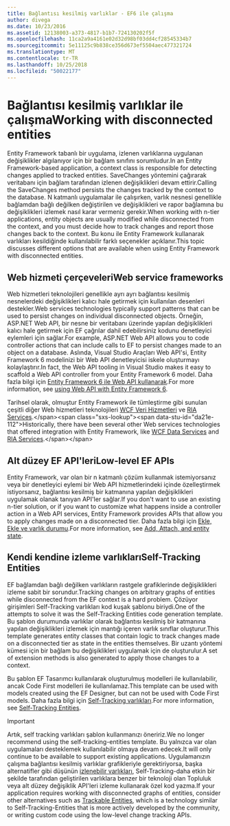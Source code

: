 ```yaml
---
title: Bağlantısı kesilmiş varlıklar - EF6 ile çalışma
author: divega
ms.date: 10/23/2016
ms.assetid: 12138003-a373-4817-b1b7-724130202f5f
ms.openlocfilehash: 11ca2a9a4161e02d32d98bf03dd4cf28545334b7
ms.sourcegitcommit: 5e11125c9b838ce356d673ef5504aec477321724
ms.translationtype: MT
ms.contentlocale: tr-TR
ms.lasthandoff: 10/25/2018
ms.locfileid: "50022177"
---
```

# <a name="working-with-disconnected-entities"></a><span data-ttu-id="da21e-102">Bağlantısı kesilmiş varlıklar ile çalışma</span><span class="sxs-lookup"><span data-stu-id="da21e-102">Working with disconnected entities</span></span>
<span data-ttu-id="da21e-103">Entity Framework tabanlı bir uygulama, izlenen varlıklarına uygulanan değişiklikler algılanıyor için bir bağlam sınıfını sorumludur.</span><span class="sxs-lookup"><span data-stu-id="da21e-103">In an Entity Framework-based application, a context class is responsible for detecting changes applied to tracked entities.</span></span> <span data-ttu-id="da21e-104">SaveChanges yöntemini çağırarak veritabanı için bağlam tarafından izlenen değişiklikleri devam ettirir.</span><span class="sxs-lookup"><span data-stu-id="da21e-104">Calling the SaveChanges method persists the changes tracked by the context to the database.</span></span> <span data-ttu-id="da21e-105">N katmanlı uygulamalar ile çalışırken, varlık nesnesi genellikle bağlamdan bağlı değilken değiştirilen ve değişiklikleri ve rapor bağlamına bu değişiklikleri izlemek nasıl karar vermeniz gerekir.</span><span class="sxs-lookup"><span data-stu-id="da21e-105">When working with n-tier applications, entity objects are usually modified while disconnected from the context, and you must decide how to track changes and report those changes back to the context.</span></span> <span data-ttu-id="da21e-106">Bu konu ile Entity Framework kullanarak varlıkları kesildiğinde kullanılabilir farklı seçenekler açıklanır.</span><span class="sxs-lookup"><span data-stu-id="da21e-106">This topic discusses different options that are available when using Entity Framework with disconnected entities.</span></span>   

## <a name="web-service-frameworks"></a><span data-ttu-id="da21e-107">Web hizmeti çerçeveleri</span><span class="sxs-lookup"><span data-stu-id="da21e-107">Web service frameworks</span></span>

<span data-ttu-id="da21e-108">Web hizmetleri teknolojileri genellikle ayrı ayrı bağlantısı kesilmiş nesnelerdeki değişiklikleri kalıcı hale getirmek için kullanılan desenleri destekler.</span><span class="sxs-lookup"><span data-stu-id="da21e-108">Web services technologies typically support patterns that can be used to persist changes on individual disconnected objects.</span></span> <span data-ttu-id="da21e-109">Örneğin, ASP.NET Web API, bir nesne bir veritabanı üzerinde yapılan değişiklikleri kalıcı hale getirmek için EF çağrılar dahil edebilirsiniz kodunu denetleyici eylemleri için sağlar.</span><span class="sxs-lookup"><span data-stu-id="da21e-109">For example, ASP.NET Web API allows you to code controller actions that can include calls to EF to persist changes made to an object on a database.</span></span> <span data-ttu-id="da21e-110">Aslında, Visual Studio Araçları Web API'si, Entity Framework 6 modelinizi bir Web API denetleyicisi iskele oluşturmayı kolaylaştırır.</span><span class="sxs-lookup"><span data-stu-id="da21e-110">In fact, the Web API tooling in Visual Studio makes it easy to scaffold a Web API controller from your Entity Framework 6 model.</span></span> <span data-ttu-id="da21e-111">Daha fazla bilgi için [Entity Framework 6 ile Web API kullanarak](https://docs.microsoft.com/aspnet/web-api/overview/data/using-web-api-with-entity-framework/).</span><span class="sxs-lookup"><span data-stu-id="da21e-111">For more information, see [using Web API with Entity Framework 6](https://docs.microsoft.com/aspnet/web-api/overview/data/using-web-api-with-entity-framework/).</span></span>   

<span data-ttu-id="da21e-112">Tarihsel olarak, olmuştur Entity Framework ile tümleştirme gibi sunulan çeşitli diğer Web hizmetleri teknolojileri [WCF Veri Hizmetleri](https://docs.microsoft.com/dotnet/framework/data/wcf/create-a-data-service-using-an-adonet-ef-data-wcf) ve [RIA Services](https://docs.microsoft.com/previous-versions/dotnet/wcf-ria/ee707344(v=vs.91)).</span><span class="sxs-lookup"><span data-stu-id="da21e-112">Historically, there have been several other Web services technologies that offered integration with Entity Framework, like [WCF Data Services](https://docs.microsoft.com/dotnet/framework/data/wcf/create-a-data-service-using-an-adonet-ef-data-wcf) and [RIA Services](https://docs.microsoft.com/previous-versions/dotnet/wcf-ria/ee707344(v=vs.91)).</span></span>

## <a name="low-level-ef-apis"></a><span data-ttu-id="da21e-113">Alt düzey EF API'leri</span><span class="sxs-lookup"><span data-stu-id="da21e-113">Low-level EF APIs</span></span>

<span data-ttu-id="da21e-114">Entity Framework, var olan bir n katmanlı çözüm kullanmak istemiyorsanız veya bir denetleyici eylemi bir Web API hizmetlerindeki içinde özelleştirmek istiyorsanız, bağlantısı kesilmiş bir katmanına yapılan değişiklikleri uygulamak olanak tanıyan API'ler sağlar.</span><span class="sxs-lookup"><span data-stu-id="da21e-114">If you don't want to use an existing n-tier solution, or if you want to customize what happens inside a controller action in a Web API services, Entity Framework provides APIs that allow you to apply changes made on a disconnected tier.</span></span> <span data-ttu-id="da21e-115">Daha fazla bilgi için [Ekle, Ekle ve varlık durumu](~/ef6/saving/change-tracking/entity-state.md).</span><span class="sxs-lookup"><span data-stu-id="da21e-115">For more information, see [Add, Attach, and entity state](~/ef6/saving/change-tracking/entity-state.md).</span></span>  

## <a name="self-tracking-entities"></a><span data-ttu-id="da21e-116">Kendi kendine izleme varlıkları</span><span class="sxs-lookup"><span data-stu-id="da21e-116">Self-Tracking Entities</span></span>  

<span data-ttu-id="da21e-117">EF bağlamdan bağlı değilken varlıkların rastgele grafiklerinde değişiklikleri izleme sabit bir sorundur.</span><span class="sxs-lookup"><span data-stu-id="da21e-117">Tracking changes on arbitrary graphs of entities while disconnected from the EF context is a hard problem.</span></span> <span data-ttu-id="da21e-118">Çözüyor girişimleri Self-Tracking varlıkları kod kuşak şablonu biriydi.</span><span class="sxs-lookup"><span data-stu-id="da21e-118">One of the attempts to solve it was the Self-Tracking Entities code generation template.</span></span> <span data-ttu-id="da21e-119">Bu şablon durumunda varlıklar olarak bağlantısı kesilmiş bir katmanına yapılan değişiklikleri izlemek için mantığı içeren varlık sınıflar oluşturur.</span><span class="sxs-lookup"><span data-stu-id="da21e-119">This template generates entity classes that contain logic to track changes made on a disconnected tier as state in the entities themselves.</span></span> <span data-ttu-id="da21e-120">Bir uzantı yöntemi kümesi için bir bağlam bu değişiklikleri uygulamak için de oluşturulur.</span><span class="sxs-lookup"><span data-stu-id="da21e-120">A set of extension methods is also generated to apply those changes to a context.</span></span>

<span data-ttu-id="da21e-121">Bu şablon EF Tasarımcı kullanılarak oluşturulmuş modelleri ile kullanılabilir, ancak Code First modelleri ile kullanılamaz.</span><span class="sxs-lookup"><span data-stu-id="da21e-121">This template can be used with models created using the EF Designer, but can not be used with Code First models.</span></span> <span data-ttu-id="da21e-122">Daha fazla bilgi için [Self-Tracking varlıkları](self-tracking-entities/index.md).</span><span class="sxs-lookup"><span data-stu-id="da21e-122">For more information, see [Self-Tracking Entities](self-tracking-entities/index.md).</span></span>  

> [!IMPORTANT]
> <span data-ttu-id="da21e-123">Artık, self tracking varlıkları şablon kullanmanızı öneririz.</span><span class="sxs-lookup"><span data-stu-id="da21e-123">We no longer recommend using the self-tracking-entities template.</span></span> <span data-ttu-id="da21e-124">Bu yalnızca var olan uygulamaları desteklemek kullanılabilir olmaya devam edecek.</span><span class="sxs-lookup"><span data-stu-id="da21e-124">It will only continue to be available to support existing applications.</span></span> <span data-ttu-id="da21e-125">Uygulamanızın çalışma bağlantısı kesilmiş varlıklar grafikleriyle gerektiriyorsa, başka alternatifler gibi düşünün [izlenebilir varlıkları](http://trackableentities.github.io/), Self-Tracking-daha etkin bir şekilde tarafından geliştirilen varlıklara benzer bir teknoloji olan Topluluk veya alt düzey değişiklik API'leri izleme kullanarak özel kod yazma.</span><span class="sxs-lookup"><span data-stu-id="da21e-125">If your application requires working with disconnected graphs of entities, consider other alternatives such as [Trackable Entities](http://trackableentities.github.io/), which is a technology similar to Self-Tracking-Entities that is more actively developed by the community, or writing custom code using the low-level change tracking APIs.</span></span>
